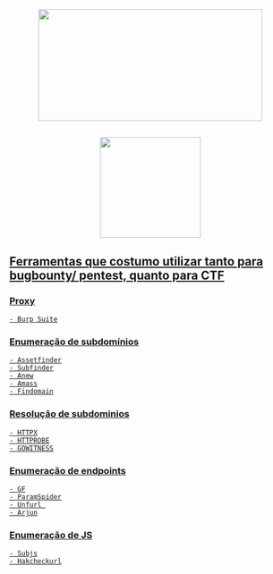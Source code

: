  
<div align="center">
    <img src="https://c.tenor.com/G465PtI9pbYAAAAC/critical-ops-we-do-a-little-trolling.gif" width="400" height="200" />
  </div>

 ##
 
<div align="center">
  <a href="https://github.com/leofrangello">
  <img height="180em" src="https://github-readme-stats.vercel.app/api?username=leofrangello&show_icons=true&theme=vision-friendly-dark&include_all_commits=true&count_private=true"/>
</div>
 
## Ferramentas que costumo utilizar tanto para bugbounty/ pentest, quanto para CTF
 
  ### Proxy
    - Burp Suite
  ### Enumeração de subdomínios
    - Assetfinder
    - Subfinder
    - Anew
    - Amass
    - Findomain
  ### Resolução de subdominios 
    - HTTPX
    - HTTPROBE
    - GOWITNESS
  ### Enumeração de endpoints 
    - GF
    - ParamSpider
    - Unfurl 
    - Arjun
  ### Enumeração de JS
    - Subjs
    - Hakcheckurl
  
 
